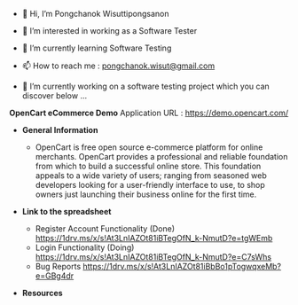 - 👋 Hi, I’m Pongchanok Wisuttipongsanon
- 👀 I’m interested in working as a Software Tester
- 🌱 I’m currently learning Software Testing
- 📫 How to reach me : pongchanok.wisut@gmail.com

- 💞️ I’m currently working on a software testing project which you can discover below ...

**OpenCart eCommerce Demo**
Application URL : https://demo.opencart.com/
- **General Information**
  - OpenCart is free open source e-commerce platform for online merchants.
OpenCart provides a professional and reliable foundation from which to build a
successful online store. This foundation appeals to a wide variety of users;
ranging from seasoned web developers looking for a user-friendly interface to
use, to shop owners just launching their business online for the first time.

- **Link to the spreadsheet**
  - Register Account Functionality (Done)
     https://1drv.ms/x/s!At3LnIAZOt81iBTegOfN_k-NmutD?e=tgWEmb
  - Login Functionality (Doing)
     https://1drv.ms/x/s!At3LnIAZOt81iBTegOfN_k-NmutD?e=C7sWhs
  - Bug Reports
     https://1drv.ms/x/s!At3LnIAZOt81iBbBo1pTogwqxeMb?e=GBg4dr
- **Resources**

<!---
PongchanokWisut/PongchanokWisut is a ✨ special ✨ repository because its `README.md` (this file) appears on your GitHub profile.
You can click the Preview link to take a look at your changes.
--->

